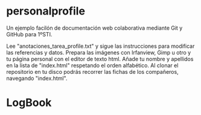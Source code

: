 # personalprofile
Un ejemplo facilón de documentación web colaborativa mediante Git y GitHub para 1ºSTI.

Lee "anotaciones_tarea_profile.txt" y sigue las instrucciones para modificar las referencias y datos.
Prepara las imágenes con Irfanview, Gimp u otro y tu página personal con el editor de texto html.
Añade tu nombre y apellidos en la lista de "index.html" respetando el orden alfabético.
Al clonar el repositorio en tu disco podrás recorrer las fichas de los compañeros, navegando "index.html".
# LogBook

